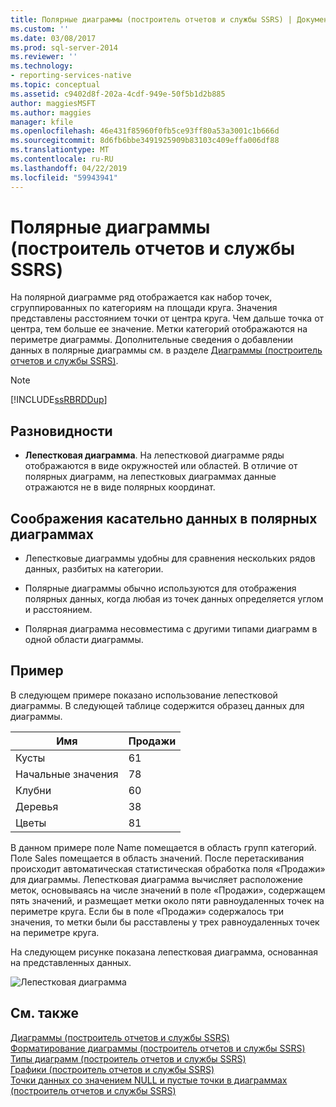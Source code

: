 ```yaml
---
title: Полярные диаграммы (построитель отчетов и службы SSRS) | Документы Майкрософт
ms.custom: ''
ms.date: 03/08/2017
ms.prod: sql-server-2014
ms.reviewer: ''
ms.technology:
- reporting-services-native
ms.topic: conceptual
ms.assetid: c9402d8f-202a-4cdf-949e-50f5b1d2b885
author: maggiesMSFT
ms.author: maggies
manager: kfile
ms.openlocfilehash: 46e431f85960f0fb5ce93ff80a53a3001c1b666d
ms.sourcegitcommit: 8d6fb6bbe3491925909b83103c409effa006df88
ms.translationtype: MT
ms.contentlocale: ru-RU
ms.lasthandoff: 04/22/2019
ms.locfileid: "59943941"
---
```

# <a name="polar-charts-report-builder-and-ssrs"></a>Полярные диаграммы (построитель отчетов и службы SSRS)
  На полярной диаграмме ряд отображается как набор точек, сгруппированных по категориям на площади круга. Значения представлены расстоянием точки от центра круга. Чем дальше точка от центра, тем больше ее значение. Метки категорий отображаются на периметре диаграммы. Дополнительные сведения о добавлении данных в полярные диаграммы см. в разделе [Диаграммы (построитель отчетов и службы SSRS)](charts-report-builder-and-ssrs.md).  
  
> [!NOTE]  
>  [!INCLUDE[ssRBRDDup](../../includes/ssrbrddup-md.md)]  
  
## <a name="variations"></a>Разновидности  
  
-   **Лепестковая диаграмма**. На лепестковой диаграмме ряды отображаются в виде окружностей или областей. В отличие от полярных диаграмм, на лепестковых диаграммах данные отражаются не в виде полярных координат.  
  
## <a name="data-considerations-for-polar-charts"></a>Соображения касательно данных в полярных диаграммах  
  
-   Лепестковые диаграммы удобны для сравнения нескольких рядов данных, разбитых на категории.  
  
-   Полярные диаграммы обычно используются для отображения полярных данных, когда любая из точек данных определяется углом и расстоянием.  
  
-   Полярная диаграмма несовместима с другими типами диаграмм в одной области диаграммы.  
  
## <a name="example"></a>Пример  
 В следующем примере показано использование лепестковой диаграммы. В следующей таблице содержится образец данных для диаграммы.  
  
|Имя|Продажи|  
|----------|-----------|  
|Кусты|61|  
|Начальные значения|78|  
|Клубни|60|  
|Деревья|38|  
|Цветы|81|  
  
 В данном примере поле Name помещается в область групп категорий. Поле Sales помещается в область значений. После перетаскивания происходит автоматическая статистическая обработка поля «Продажи» для диаграммы. Лепестковая диаграмма вычисляет расположение меток, основываясь на числе значений в поле «Продажи», содержащем пять значений, и размещает метки около пяти равноудаленных точек на периметре круга. Если бы в поле «Продажи» содержалось три значения, то метки были бы расставлены у трех равноудаленных точек на периметре круга.  
  
 На следующем рисунке показана лепестковая диаграмма, основанная на представленных данных.  
  
 ![Лепестковая диаграмма](../media/rs-radarchart.gif "Лепестковая диаграмма")  
  
## <a name="see-also"></a>См. также  
 [Диаграммы (построитель отчетов и службы SSRS)](charts-report-builder-and-ssrs.md)   
 [Форматирование диаграммы (построитель отчетов и службы SSRS)](formatting-a-chart-report-builder-and-ssrs.md)   
 [Типы диаграмм (построитель отчетов и службы SSRS)](chart-types-report-builder-and-ssrs.md)   
 [Графики (построитель отчетов и службы SSRS)](line-charts-report-builder-and-ssrs.md)   
 [Точки данных со значением NULL и пустые точки в диаграммах (построитель отчетов и службы SSRS)](empty-and-null-data-points-in-charts-report-builder-and-ssrs.md)  
  
  

